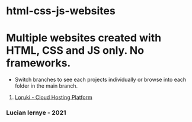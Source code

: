 # html-css-js-websites

# Multiple websites created with HTML, CSS and JS only. No frameworks.

- Switch branches to see each projects individually or browse into each folder in the main branch.

1. [Loruki - Cloud Hosting Platform](https://github.com/lucian-iernye/html-css-js-websites/tree/traversy-loruki-website)

### Lucian Iernye - 2021
